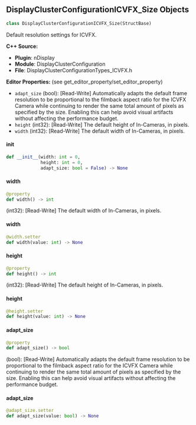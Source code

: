 ## DisplayClusterConfigurationICVFX_Size Objects

```python
class DisplayClusterConfigurationICVFX_Size(StructBase)
```

Default resolution settings for ICVFX.

**C++ Source:**

- **Plugin**: nDisplay
- **Module**: DisplayClusterConfiguration
- **File**: DisplayClusterConfigurationTypes_ICVFX.h

**Editor Properties:** (see get_editor_property/set_editor_property)

- ``adapt_size`` (bool):  [Read-Write] Automatically adapts the default frame resolution to be proportional
  to the filmback aspect ratio for the ICVFX Camera
  while continuing to render the same total amount of
  pixels as specified by the size. Enabling this can help
  avoid visual artifacts without affecting the
  performance budget.
- ``height`` (int32):  [Read-Write] The default height of In-Cameras, in pixels.
- ``width`` (int32):  [Read-Write] The default width of In-Cameras, in pixels.

<a id="unreal.DisplayClusterConfigurationICVFX_Size.__init__"></a>

#### __init__

```python
def __init__(width: int = 0,
             height: int = 0,
             adapt_size: bool = False) -> None
```

<a id="unreal.DisplayClusterConfigurationICVFX_Size.width"></a>

#### width

```python
@property
def width() -> int
```

(int32):  [Read-Write] The default width of In-Cameras, in pixels.

<a id="unreal.DisplayClusterConfigurationICVFX_Size.width"></a>

#### width

```python
@width.setter
def width(value: int) -> None
```

<a id="unreal.DisplayClusterConfigurationICVFX_Size.height"></a>

#### height

```python
@property
def height() -> int
```

(int32):  [Read-Write] The default height of In-Cameras, in pixels.

<a id="unreal.DisplayClusterConfigurationICVFX_Size.height"></a>

#### height

```python
@height.setter
def height(value: int) -> None
```

<a id="unreal.DisplayClusterConfigurationICVFX_Size.adapt_size"></a>

#### adapt_size

```python
@property
def adapt_size() -> bool
```

(bool):  [Read-Write] Automatically adapts the default frame resolution to be proportional
to the filmback aspect ratio for the ICVFX Camera
while continuing to render the same total amount of
pixels as specified by the size. Enabling this can help
avoid visual artifacts without affecting the
performance budget.

<a id="unreal.DisplayClusterConfigurationICVFX_Size.adapt_size"></a>

#### adapt_size

```python
@adapt_size.setter
def adapt_size(value: bool) -> None
```

<a id="unreal.DisplayClusterConfigurationICVFX_OverlayAdvancedRenderSettings"></a>